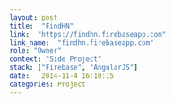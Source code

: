 ```yaml
---
layout: post
title:  "FindHN"
link:  "https://findhn.firebaseapp.com"
link_name:  "findhn.firebaseapp.com"
role: "Owner"
context: "Side Project"
stack: ["Firebase", "AngularJS"]
date:   2014-11-4 16:10:15
categories: Project
---
```


